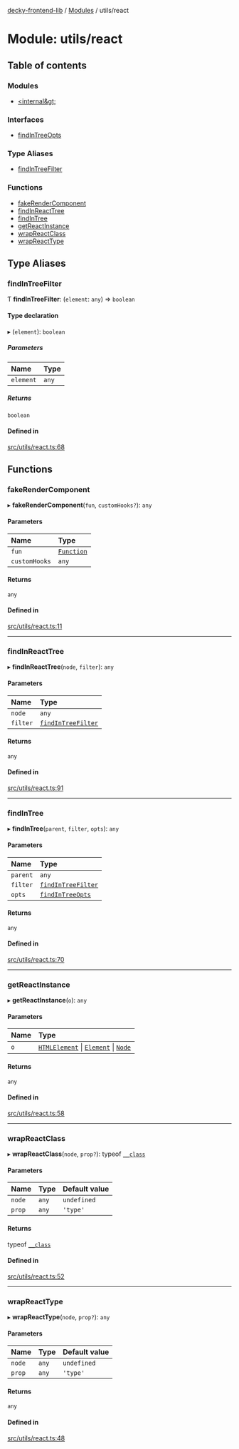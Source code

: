 [decky-frontend-lib](../README.md) / [Modules](../modules.md) / utils/react

# Module: utils/react

## Table of contents

### Modules

- [&lt;internal\&gt;](utils_react._internal_.md)

### Interfaces

- [findInTreeOpts](../interfaces/utils_react.findInTreeOpts.md)

### Type Aliases

- [findInTreeFilter](utils_react.md#findintreefilter)

### Functions

- [fakeRenderComponent](utils_react.md#fakerendercomponent)
- [findInReactTree](utils_react.md#findinreacttree)
- [findInTree](utils_react.md#findintree)
- [getReactInstance](utils_react.md#getreactinstance)
- [wrapReactClass](utils_react.md#wrapreactclass)
- [wrapReactType](utils_react.md#wrapreacttype)

## Type Aliases

### findInTreeFilter

Ƭ **findInTreeFilter**: (`element`: `any`) => `boolean`

#### Type declaration

▸ (`element`): `boolean`

##### Parameters

| Name | Type |
| :------ | :------ |
| `element` | `any` |

##### Returns

`boolean`

#### Defined in

[src/utils/react.ts:68](https://github.com/SteamDeckHomebrew/decky-frontend-lib/blob/6f14da1/src/utils/react.ts#L68)

## Functions

### fakeRenderComponent

▸ **fakeRenderComponent**(`fun`, `customHooks?`): `any`

#### Parameters

| Name | Type |
| :------ | :------ |
| `fun` | [`Function`]( https://developer.mozilla.org/en-US/docs/Web/JavaScript/Reference/Global_Objects/Function ) |
| `customHooks` | `any` |

#### Returns

`any`

#### Defined in

[src/utils/react.ts:11](https://github.com/SteamDeckHomebrew/decky-frontend-lib/blob/6f14da1/src/utils/react.ts#L11)

___

### findInReactTree

▸ **findInReactTree**(`node`, `filter`): `any`

#### Parameters

| Name | Type |
| :------ | :------ |
| `node` | `any` |
| `filter` | [`findInTreeFilter`](utils_react.md#findintreefilter) |

#### Returns

`any`

#### Defined in

[src/utils/react.ts:91](https://github.com/SteamDeckHomebrew/decky-frontend-lib/blob/6f14da1/src/utils/react.ts#L91)

___

### findInTree

▸ **findInTree**(`parent`, `filter`, `opts`): `any`

#### Parameters

| Name | Type |
| :------ | :------ |
| `parent` | `any` |
| `filter` | [`findInTreeFilter`](utils_react.md#findintreefilter) |
| `opts` | [`findInTreeOpts`](../interfaces/utils_react.findInTreeOpts.md) |

#### Returns

`any`

#### Defined in

[src/utils/react.ts:70](https://github.com/SteamDeckHomebrew/decky-frontend-lib/blob/6f14da1/src/utils/react.ts#L70)

___

### getReactInstance

▸ **getReactInstance**(`o`): `any`

#### Parameters

| Name | Type |
| :------ | :------ |
| `o` | [`HTMLElement`]( https://developer.mozilla.org/en-US/docs/Web/API/HTMLElement ) \| [`Element`]( https://developer.mozilla.org/en-US/docs/Web/API/Element ) \| [`Node`]( https://developer.mozilla.org/en-US/docs/Web/API/Node ) |

#### Returns

`any`

#### Defined in

[src/utils/react.ts:58](https://github.com/SteamDeckHomebrew/decky-frontend-lib/blob/6f14da1/src/utils/react.ts#L58)

___

### wrapReactClass

▸ **wrapReactClass**(`node`, `prop?`): typeof [`__class`](../classes/utils_react._internal_.__class.md)

#### Parameters

| Name | Type | Default value |
| :------ | :------ | :------ |
| `node` | `any` | `undefined` |
| `prop` | `any` | `'type'` |

#### Returns

typeof [`__class`](../classes/utils_react._internal_.__class.md)

#### Defined in

[src/utils/react.ts:52](https://github.com/SteamDeckHomebrew/decky-frontend-lib/blob/6f14da1/src/utils/react.ts#L52)

___

### wrapReactType

▸ **wrapReactType**(`node`, `prop?`): `any`

#### Parameters

| Name | Type | Default value |
| :------ | :------ | :------ |
| `node` | `any` | `undefined` |
| `prop` | `any` | `'type'` |

#### Returns

`any`

#### Defined in

[src/utils/react.ts:48](https://github.com/SteamDeckHomebrew/decky-frontend-lib/blob/6f14da1/src/utils/react.ts#L48)

